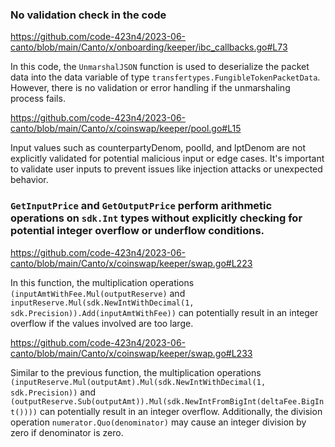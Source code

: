 ### No validation check in the code 
https://github.com/code-423n4/2023-06-canto/blob/main/Canto/x/onboarding/keeper/ibc_callbacks.go#L73

In this code, the `UnmarshalJSON` function is used to deserialize the packet data into the data variable of type `transfertypes.FungibleTokenPacketData`. However, there is no validation or error handling if the unmarshaling process fails.

https://github.com/code-423n4/2023-06-canto/blob/main/Canto/x/coinswap/keeper/pool.go#L15

Input values such as counterpartyDenom, poolId, and lptDenom are not explicitly validated for potential malicious input or edge cases. It's important to validate user inputs to prevent issues like injection attacks or unexpected behavior.


### `GetInputPrice` and `GetOutputPrice` perform arithmetic operations on `sdk.Int` types without explicitly checking for potential integer overflow or underflow conditions.

https://github.com/code-423n4/2023-06-canto/blob/main/Canto/x/coinswap/keeper/swap.go#L223

In this function, the multiplication operations `(inputAmtWithFee.Mul(outputReserve)` and `inputReserve.Mul(sdk.NewIntWithDecimal(1, sdk.Precision)).Add(inputAmtWithFee))` can potentially result in an integer overflow if the values involved are too large.

https://github.com/code-423n4/2023-06-canto/blob/main/Canto/x/coinswap/keeper/swap.go#L233

Similar to the previous function, the multiplication operations `(inputReserve.Mul(outputAmt).Mul(sdk.NewIntWithDecimal(1, sdk.Precision))` and `(outputReserve.Sub(outputAmt)).Mul(sdk.NewIntFromBigInt(deltaFee.BigInt())))` can potentially result in an integer overflow. Additionally, the division operation `numerator.Quo(denominator)` may cause an integer division by zero if denominator is zero.


